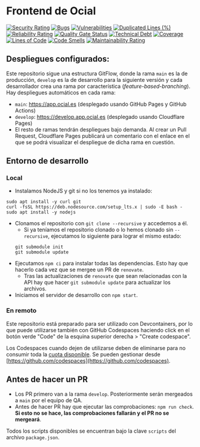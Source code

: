 # Frontend de Ocial

[![Security Rating](https://sonarcloud.io/api/project_badges/measure?project=ispp-2324-ocial_frontend&metric=security_rating)](https://sonarcloud.io/summary/new_code?id=ispp-2324-ocial_frontend)
[![Bugs](https://sonarcloud.io/api/project_badges/measure?project=ispp-2324-ocial_frontend&metric=bugs)](https://sonarcloud.io/summary/new_code?id=ispp-2324-ocial_frontend)
[![Vulnerabilities](https://sonarcloud.io/api/project_badges/measure?project=ispp-2324-ocial_frontend&metric=vulnerabilities)](https://sonarcloud.io/summary/new_code?id=ispp-2324-ocial_frontend)
[![Duplicated Lines (%)](https://sonarcloud.io/api/project_badges/measure?project=ispp-2324-ocial_frontend&metric=duplicated_lines_density)](https://sonarcloud.io/summary/new_code?id=ispp-2324-ocial_frontend)
[![Reliability Rating](https://sonarcloud.io/api/project_badges/measure?project=ispp-2324-ocial_frontend&metric=reliability_rating)](https://sonarcloud.io/summary/new_code?id=ispp-2324-ocial_frontend)
[![Quality Gate Status](https://sonarcloud.io/api/project_badges/measure?project=ispp-2324-ocial_frontend&metric=alert_status)](https://sonarcloud.io/summary/new_code?id=ispp-2324-ocial_frontend)
[![Technical Debt](https://sonarcloud.io/api/project_badges/measure?project=ispp-2324-ocial_frontend&metric=sqale_index)](https://sonarcloud.io/summary/new_code?id=ispp-2324-ocial_frontend)
[![Coverage](https://sonarcloud.io/api/project_badges/measure?project=ispp-2324-ocial_frontend&metric=coverage)](https://sonarcloud.io/summary/new_code?id=ispp-2324-ocial_frontend)
[![Lines of Code](https://sonarcloud.io/api/project_badges/measure?project=ispp-2324-ocial_frontend&metric=ncloc)](https://sonarcloud.io/summary/new_code?id=ispp-2324-ocial_frontend)
[![Code Smells](https://sonarcloud.io/api/project_badges/measure?project=ispp-2324-ocial_frontend&metric=code_smells)](https://sonarcloud.io/summary/new_code?id=ispp-2324-ocial_frontend)
[![Maintainability Rating](https://sonarcloud.io/api/project_badges/measure?project=ispp-2324-ocial_frontend&metric=sqale_rating)](https://sonarcloud.io/summary/new_code?id=ispp-2324-ocial_frontend)

## Despliegues configurados:

Este repositorio sigue una estructura GitFlow, donde la rama ``main`` es la de producción,
``develop`` es la de desarrollo para la siguiente versión y cada desarrollador
crea una rama por característica (*feature-based-branching*). Hay despliegues automáticos en cada rama:

* ``main``: https://app.ocial.es (desplegado usando GitHub Pages y GitHub Actions)
* ``develop``: https://develop.app.ocial.es (desplegado usando Cloudflare Pages)
* El resto de ramas tendrán despliegues bajo demanda. Al crear un Pull Request, Cloudflare Pages publicará un comentario
  con el enlace en el que se podrá visualizar el despliegue de dicha rama en cuestión.

## Entorno de desarrollo

### Local

* Instalamos NodeJS y git si no los tenemos ya instalado:

```
sudo apt install -y curl git
curl -fsSL https://deb.nodesource.com/setup_lts.x | sudo -E bash -
sudo apt install -y nodejs
```

* Clonamos el repositorio con `git clone --recursive` y accedemos a él.
  - Si ya teníamos el repositorio clonado o lo hemos clonado sin ``--recursive``, ejecutamos lo siguiente para
  lograr el mismo estado:
  ```
  git submodule init
  git submodule update
  ```
* Ejecutamos `npm ci` para instalar todas las dependencias. Esto hay que hacerlo cada vez que se mergee un PR de `renovate`.
   - Tras las actualizaciones de `renovate` que sean relacionadas con la API hay que hacer `git submodule update` para actualizar los archivos.
* Iniciamos el servidor de desarrollo con `npm start`.

### En remoto

Este repositorio está preparado para ser utilizado con Devcontainers, por lo que puede utilizarse también
con GitHub Codespaces haciendo click en el botón verde "Code" de la esquina superior derecha > "Create codespace".

Los Codespaces cuando dejen de utilizarse deben de eliminarse para no consumir toda la [cuota disponible](https://github.com/settings/billing/summary).
Se pueden gestionar desde [https://github.com/codespaces](https://github.com/codespaces).

## Antes de hacer un PR

* Los PR primero van a la rama `develop`. Posteriormente serán mergeados a `main` por el equipo de QA.
* Antes de hacer PR hay que ejecutar las comprobaciones: `npm run check`. **Si esto no se hace, las comprobaciones fallarán y el PR no se mergeará**.

Todos los scripts disponibles se encuentran bajo la clave `scripts` del archivo `package.json`.
